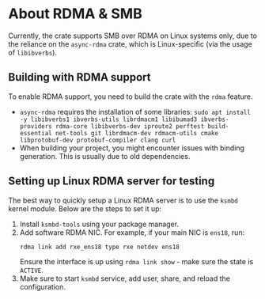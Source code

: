 # About RDMA & SMB
Currently, the crate supports SMB over RDMA on Linux systems only, due to the reliance on the `async-rdma` crate, which is Linux-specific (via the usage of `libibverbs`).

## Building with RDMA support
To enable RDMA support, you need to build the crate with the `rdma` feature.
- `async-rdma` requires the installation of some libraries:
    `sudo apt install -y libibverbs1 ibverbs-utils librdmacm1 libibumad3 ibverbs-providers rdma-core libibverbs-dev iproute2 perftest build-essential net-tools git librdmacm-dev rdmacm-utils cmake libprotobuf-dev protobuf-compiler clang curl`
- When building your project, you might encounter issues with binding generation. This is usually due to old dependencies. 

## Setting up Linux RDMA server for testing
The best way to quickly setup a Linux RDMA server is to use the `ksmbd` kernel module. Below are the steps to set it up:
1. Install `ksmbd-tools` using your package manager.
2. Add software RDMA NIC. For example, if your main NIC is `ens18`, run:
   ```sh
   rdma link add rxe_ens18 type rxe netdev ens18
   ```
   Ensure the interface is up using `rdma link show` - make sure the state is `ACTIVE`.
3. Make sure to start `ksmbd` service, add user, share, and reload the configuration.
